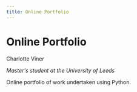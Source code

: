 ```yaml
---
title: Online Portfolio
---
```


# Online Portfolio

Charlotte Viner

*Master's student at the University of Leeds*


Online portfolio of work undertaken using Python.
